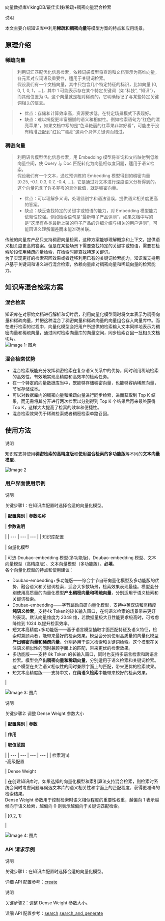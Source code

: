 向量数据库VikingDB/最佳实践/稀疏+稠密向量混合检索

说明

本文主要介绍知识库中利用**稀疏和稠密向量**等模型方案的特点和应用场景。

原理介绍
----

### **稀疏向量**

> 利用词汇匹配优化信息检索，依赖词袋模型将查询和文档表示为高维向量，各元素对应词语及重要性，适用于关键词检索。  
> 假设我们有一个文档向量，其中只包含几个特定特征的标识，比如向量 \[0, 0, 1, 0, 1，...\]，其中 1 可能表示存在某个特定关键词（如“科技”, “知识”），而其他位置为 0。这个向量就是相对稀疏的，它明确标记了与某些特定关键词相关的信息。

> *   优点：存储和计算效率高，资源要求低。在特定场景模式下表现好。
> *   缺点：难以捕捉更丰富细腻的语义和相似性。例如检索语句为“红色的漂亮苹果”，如果文档中写的是“色泽艳丽的红苹果非常好看”，可能由于没有精准匹配到“红色”“漂亮”这两个具体关键词而错过。

### **稠密向量**

> 利用语言模型优化信息检索，用 Embedding 模型将查询和文档映射到低维向量空间，使 Query 与 Doc 匹配转化为向量相似度问题，适用于语义检索。  
> 假设我们有一个文本，通过预训练的 Embedding 模型得到的稠密向量 \[0.25, -0.1, 0.3, 0.7, -0.4, ...\]，它是通过对文本进行深度语义分析得到的。这个向量包含了许多非零的具体数值，就是稠密向量。

> *   优点：可以理解多义词，处理错别字和语法错误，提供语义相关度更高的答案。
> *   缺点：缺乏查找特定的关键字或短语的能力，对 Embedding 模型能力依赖性较强。例如检索语句是“最新电子产品评测”，如果文档中写的是“这里有各类最新上架的电子产品的详细介绍与相关的用户评测”，可能因语义理解偏差而未能准确关联。

传统的向量库产品只支持稠密向量检索，这种方案能够理解概念和上下文，提供语义相关度更高的答案。但是在某些场景下需要查找特定的关键字或短语，需要在检索阶段使用稀疏向量检索，在检索时能查找特定关键词。  
为了实现更好的检索召回效果或者迁移利用已有的关键词检索能力，知识库支持用户基于关键词和语义进行混合检索，依赖向量库对稠密向量和稀疏向量的检索能力。

知识库混合检索方案
---------

### **混合检索**

知识库在对原始文档进行解析和切片后，利用向量化模型同时将文本表示为稠密向量和稀疏向量，并把这种混合了稠密向量和稀疏向量的向量组合存入向量库中。而在进行检索的过程中，向量化模型会把用户所提供的检索输入文本同样地表示为稠密向量和稀疏向量，通过同时检索向量库的向量空间，同步检索召回一批相关文档切片。  
![Image 1: 图片](https://p9-arcosite.byteimg.com/tos-cn-i-goo7wpa0wc/0a4be3ec09644b33ad64dacd14d9eb17~tplv-goo7wpa0wc-image.image)

### **混合检索优势**

*   混合检索既能充分发挥稠密检索在复杂语义关系中的优势，同时利用稀疏检索的高效性，有效地实现高精度和高效率的检索任务。
*   在一个特定的向量数据库当中，既能够存储稠密向量，也能够容纳稀疏向量，节省存储成本。
*   可以对数据库内的稠密向量和稀疏向量进行同步检索，进而获取到 Top K 结果，而无需将其分开进行两次检索以分别得到 Top K 个结果后再来最终获得 Top K，这样大大提高了检索的效率和便捷性。
*   混合检索效果优于稀疏检索或者稠密检索单路召回。

使用方法
----

说明

知识库支持使用**稠密检索的高精度版**和**使用混合检索的多功能版**等不同的**文本向量模型**。

![Image 2](https://p9-arcosite.byteimg.com/tos-cn-i-goo7wpa0wc/d0c44017d4ad4083afabc32629f8d188~tplv-goo7wpa0wc-image.image)

### 用户界面使用示例

说明

关键步骤1：在知识库配置时选择合适的向量化模型。

| **配置类别**
 | **参数名称**

 | **参数说明**

 |
| --- | --- | --- |
| 知识库配置

 | 向量化模型

 | 可选 Doubao-embedding 模型(多功能版)、Doubao-embedding 模型、文本向量模型（高精度版）、文本向量模型（多功能版）。**必填**。  
各个向量化模型的特点和使用建议：

*   Doubao-embedding+多功能版——综合字节自研向量化模型及多功能版的优势，融合语义和关键词检索，适合大多数场景，检索效果表现最佳。模型会分别使用高质量的向量化模型**产出稠密向量和稀疏向量**，分别适用于语义检索和关键词检索。
*   Doubao-embedding——字节跳动自研向量化模型，支持中英双语和高精度**纯语义检索**，支持4k Token的较长输入窗口，在纯语义检索的场景带来更好的表现。默认向量维度为 2048 维，若数据量极大且性能要求极高时，可考虑降维到 1024 以提升检索效率。
*   短文本高精度+多功能版——基于语言模型抽取字面匹配特征及语义特征，检索时兼顾两者，能带来最好的检索效果。模型会分别使用高质量的向量化模型**产出稠密向量和稀疏向量**，分别适用于语义检索和关键词检索。这个模型在关注语义相似性的同时兼顾字面上的匹配，带来更优的检索效果。
*   多功能版——支持 8k Token 的长输入窗口，同时也支持多语言检索和跨语言检索。模型会**产出稠密向量和稀疏向量**，分别适用于语义检索和关键词检索。这个模型在关注语义相似性的同时兼顾字面上的匹配，带来更优的检索效果。
*   短文本高精度版——支持中文，在**纯语义检索**中能带来较好的检索效果。

 |

![Image 3: 图片](https://p9-arcosite.byteimg.com/tos-cn-i-goo7wpa0wc/e0428efcad2a40188e803a2ce006634b~tplv-goo7wpa0wc-image.image)

说明

关键步骤2: 调整 Dense Weight 参数大小

| **配置类别**
 | **参数**

 | **作用**

 | **取值范围**

 |
| --- | --- | --- | --- |
| 检索测试  
\-高级配置

 | Dense Weight

 | 在创建知识库时，如果选择的向量化模型和索引算法支持混合检索，则检索时系统会同时考虑问题与候选文本片的语义相关性和字面上的匹配程度，获得更准确的检索结果。  
Dense Weight 参数用于控制检索时语义相似程度的重要性权重，越偏向 1 表示越倾向于语义检索，越偏向 0 则表示越偏向于关键词匹配检索。

 | \[0.2, 1\]

 |

![Image 4: 图片](https://p9-arcosite.byteimg.com/tos-cn-i-goo7wpa0wc/39c826e6823544f7a1991e2fcd317774~tplv-goo7wpa0wc-image.image)

### API 请求示例

说明

关键步骤1：在知识库配置时选择合适的向量化模型。

详细 API 配置参考：[create](https://www.volcengine.com/docs/84313/1254593)

说明

关键步骤2：调整 Dense Weight 参数大小。

详细 API 配置参考：[search](https://www.volcengine.com/docs/84313/1254622) [search\_and\_generate](https://www.volcengine.com/docs/84313/1276954)